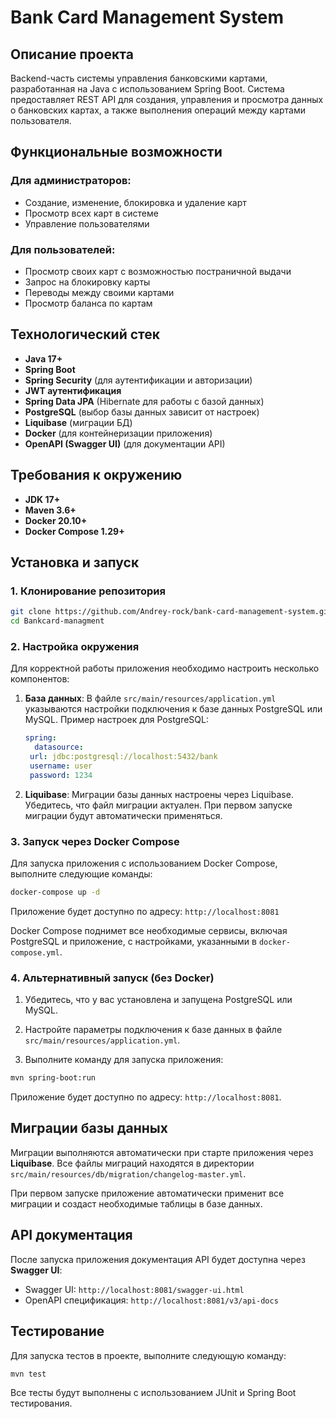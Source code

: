 # Bank Card Management System

## Описание проекта

Backend-часть системы управления банковскими картами, разработанная на Java с использованием Spring Boot. Система
предоставляет REST API для создания, управления и просмотра данных о банковских картах, а также выполнения операций
между картами пользователя.

## Функциональные возможности

### Для администраторов:

* Создание, изменение, блокировка и удаление карт
* Просмотр всех карт в системе
* Управление пользователями

### Для пользователей:

* Просмотр своих карт с возможностью постраничной выдачи
* Запрос на блокировку карты
* Переводы между своими картами
* Просмотр баланса по картам

## Технологический стек

* **Java 17+**
* **Spring Boot**
* **Spring Security** (для аутентификации и авторизации)
* **JWT аутентификация**
* **Spring Data JPA** (Hibernate для работы с базой данных)
* **PostgreSQL** (выбор базы данных зависит от настроек)
* **Liquibase** (миграции БД)
* **Docker** (для контейнеризации приложения)
* **OpenAPI (Swagger UI)** (для документации API)

## Требования к окружению

* **JDK 17+**
* **Maven 3.6+**
* **Docker 20.10+**
* **Docker Compose 1.29+**

## Установка и запуск

### 1. Клонирование репозитория

```bash
git clone https://github.com/Andrey-rock/bank-card-management-system.git
cd Bankcard-managment
```

### 2. Настройка окружения

Для корректной работы приложения необходимо настроить несколько компонентов:

1. **База данных**: В файле `src/main/resources/application.yml` указываются настройки подключения к базе данных
   PostgreSQL или MySQL.
   Пример настроек для PostgreSQL:

   ```yaml
   spring:
     datasource:
    url: jdbc:postgresql://localhost:5432/bank
    username: user
    password: 1234
   ```

2. **Liquibase**: Миграции базы данных настроены через Liquibase. Убедитесь, что файл миграции актуален. При первом
   запуске миграции будут автоматически применяться.

### 3. Запуск через Docker Compose

Для запуска приложения с использованием Docker Compose, выполните следующие команды:

```bash
docker-compose up -d
```

Приложение будет доступно по адресу: `http://localhost:8081`

Docker Compose поднимет все необходимые сервисы, включая PostgreSQL и приложение, с настройками, указанными в
`docker-compose.yml`.

### 4. Альтернативный запуск (без Docker)

1. Убедитесь, что у вас установлена и запущена PostgreSQL или MySQL.

2. Настройте параметры подключения к базе данных в файле `src/main/resources/application.yml`.

3. Выполните команду для запуска приложения:

```bash
mvn spring-boot:run
```

Приложение будет доступно по адресу: `http://localhost:8081`.

## Миграции базы данных

Миграции выполняются автоматически при старте приложения через **Liquibase**. Все файлы миграций находятся в директории
`src/main/resources/db/migration/changelog-master.yml`.

При первом запуске приложение автоматически применит все миграции и создаст необходимые таблицы в базе данных.

## API документация

После запуска приложения документация API будет доступна через **Swagger UI**:

* Swagger UI: `http://localhost:8081/swagger-ui.html`
* OpenAPI спецификация: `http://localhost:8081/v3/api-docs`

## Тестирование

Для запуска тестов в проекте, выполните следующую команду:

```bash
mvn test
```

Все тесты будут выполнены с использованием JUnit и Spring Boot тестирования.
